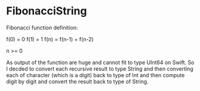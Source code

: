 # FibonacciString
Fibonacci function definition:

f(0) = 0
f(1) = 1
f(n) = f(n-1) + f(n-2)

n >= 0

As output of the function are huge and cannot fit to type UInt64 on Swift.
So I decded to convert each recursive result to type String and then converting each of character (which is a digit) back to type of Int and then compute digit by digit and convert the result back to type of String.
